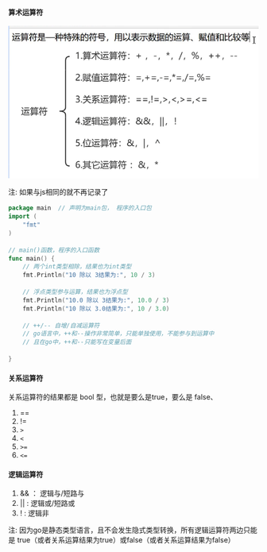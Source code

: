 #### 算术运算符

![go运算符](../image/运算符.png)

注: 如果与js相同的就不再记录了

```go
package main  // 声明为main包， 程序的入口包
import (
	"fmt"
)

// main()函数，程序的入口函数
func main() {
	// 两个int类型相除，结果也为int类型
	fmt.Println("10 除以 3结果为:", 10 / 3)

	// 浮点类型参与运算，结果也为浮点型
	fmt.Println("10.0 除以 3结果为:", 10.0 / 3)
	fmt.Println("10 除以 3.0结果为:", 10 / 3.0)

	// ++/-- 自增/自减运算符
	// go语言中，++和--操作非常简单，只能单独使用，不能参与到运算中
	// 且在go中，++和--只能写在变量后面

} 
```



#### 关系运算符

关系运算符的结果都是 bool 型，也就是要么是true，要么是 false、

1. ==
2. !=
3. `>`
4. `<`
5. `>=`
6. `<=`

#### 逻辑运算符

1. && ： 逻辑与/短路与
2.  || : 逻辑或/短路或
3.  ! : 逻辑非

注: 因为go是静态类型语言，且不会发生隐式类型转换，所有逻辑运算符两边只能是 true（或者关系运算结果为true）或false（或者关系运算结果为false）